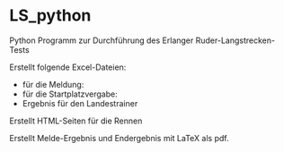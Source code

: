# LS_python
Python Programm zur Durchführung des Erlanger Ruder-Langstrecken-Tests

Erstellt folgende Excel-Dateien:
+ für die Meldung: 
+ für die Startplatzvergabe:
+ Ergebnis für den Landestrainer

Erstellt HTML-Seiten für die Rennen

Erstellt Melde-Ergebnis und Endergebnis mit LaTeX als pdf.

